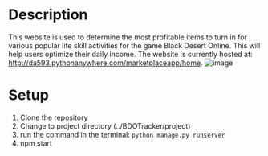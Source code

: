 # Description
This website is used to determine the most profitable items to turn in for various popular life skill activities for the game Black Desert Online. This will help users optimize their daily income. The website is currently hosted at: http://da593.pythonanywhere.com/marketplaceapp/home.
![image](https://user-images.githubusercontent.com/60017078/141867894-2c6cbda0-90d4-4764-9dbb-e344e563f03b.png)

# Setup
1. Clone the repository
2. Change to project directory (../BDOTracker/project)
3.  run the command in the terminal: `python manage.py runserver`
5. npm start

